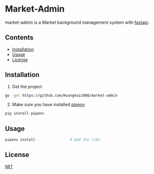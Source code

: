 # Market-Admin

market-admin is a Market background management system with [fastapi](https://fastapi.tiangolo.com/).

## Contents

- [Installation](#installation)
- [Usage](#Usage)
- [License](#License)

## Installation
1. Get the project
```bash
go -get https://github.com/Huangkai1008/market-admin
```

2. Make sure you have installed [pipenv](https://docs.pipenv.org/en/latest/)
```bash
pip install pipenv
```

## Usage

```bash
pipenv install                # Add the libs
```

## License
[MIT](https://www.mit-license.org/)
